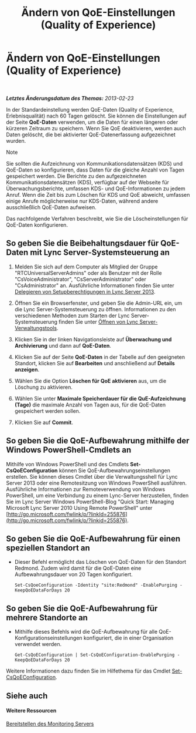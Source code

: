 ﻿---
title: Ändern von QoE-Einstellungen (Quality of Experience)
TOCTitle: Ändern von QoE-Einstellungen (Quality of Experience)
ms:assetid: a6b41de2-1466-4240-8a70-14ce6f0f3ddc
ms:mtpsurl: https://technet.microsoft.com/de-de/library/Gg182563(v=OCS.15)
ms:contentKeyID: 49294998
ms.date: 05/19/2016
mtps_version: v=OCS.15
ms.translationtype: HT
---

# Ändern von QoE-Einstellungen (Quality of Experience)

 

_**Letztes Änderungsdatum des Themas:** 2013-02-23_

In der Standardeinstellung werden QoE-Daten (Quality of Experience, Erlebnisqualität) nach 60 Tagen gelöscht. Sie können die Einstellungen auf der Seite **QoE-Daten** verwenden, um die Daten für einen längeren oder kürzeren Zeitraum zu speichern. Wenn Sie QoE deaktivieren, werden auch Daten gelöscht, die bei aktivierter QoE-Datenerfassung aufgezeichnet wurden.


> [!NOTE]
> Sie sollten die Aufzeichnung von Kommunikationsdatensätzen (KDS) und QoE-Daten so konfigurieren, dass Daten für die gleiche Anzahl von Tagen gespeichert werden. Die Berichte zu den aufgezeichneten Kommunikationsdatensätzen (KDS), verfügbar auf der Webseite für Überwachungsberichte, umfassen KDS- und QoE-Informationen zu jedem Anruf. Wenn die Zeit bis zum Löschen für KDS und QoE abweicht, umfassen einige Anrufe möglicherweise nur KDS-Daten, während andere ausschließlich QoE-Daten aufweisen.



Das nachfolgende Verfahren beschreibt, wie Sie die Löscheinstellungen für QoE-Daten konfigurieren.

## So geben Sie die Beibehaltungsdauer für QoE-Daten mit Lync Server-Systemsteuerung an

1.  Melden Sie sich auf dem Computer als Mitglied der Gruppe "RTCUniversalServerAdmins" oder als Benutzer mit der Rolle "CsVoiceAdministrator", "CsServerAdministrator" oder "CsAdministrator" an. Ausführliche Informationen finden Sie unter [Delegieren von Setupberechtigungen in Lync Server 2013](lync-server-2013-delegate-setup-permissions.md).

2.  Öffnen Sie ein Browserfenster, und geben Sie die Admin-URL ein, um die Lync Server-Systemsteuerung zu öffnen. Informationen zu den verschiedenen Methoden zum Starten der Lync Server-Systemsteuerung finden Sie unter [Öffnen von Lync Server-Verwaltungstools](lync-server-2013-open-lync-server-administrative-tools.md).

3.  Klicken Sie in der linken Navigationsleiste auf **Überwachung und Archivierung** und dann auf **QoE-Daten**.

4.  Klicken Sie auf der Seite **QoE-Daten** in der Tabelle auf den geeigneten Standort, klicken Sie auf **Bearbeiten** und anschließend auf **Details anzeigen**.

5.  Wählen Sie die Option **Löschen für QoE aktivieren** aus, um die Löschung zu aktivieren.

6.  Wählen Sie unter **Maximale Speicherdauer für die QuE-Aufzeichnung (Tage)** die maximale Anzahl von Tagen aus, für die QoE-Daten gespeichert werden sollen.

7.  Klicken Sie auf **Commit**.

## So geben Sie die QoE-Aufbewahrung mithilfe der Windows PowerShell-Cmdlets an

Mithilfe von Windows PowerShell und des Cmdlets **Set-CsQoEConfiguration** können Sie QoE-Aufbewahrungseinstellungen erstellen. Sie können dieses Cmdlet über die Verwaltungsshell für Lync Server 2013 oder eine Remotesitzung von Windows PowerShell ausführen. Ausführliche Informationen zur Remoteverwendung von Windows PowerShell, um eine Verbindung zu einem Lync-Server herzustellen, finden Sie im Lync Server Windows PowerShell-Blog "Quick Start: Managing Microsoft Lync Server 2010 Using Remote PowerShell" unter [http://go.microsoft.com/fwlink/p/?linkId=255876](http://go.microsoft.com/fwlink/p/?linkid=255876).

## So geben Sie die QoE-Aufbewahrung für einen speziellen Standort an

  - Dieser Befehl ermöglicht das Löschen von QoE-Daten für den Standort Redmond. Zudem wird damit für die QoE-Daten eine Aufbewahrungsdauer von 20 Tagen konfiguriert.
    
        Set-CsQoeConfiguration -Identity "site:Redmond" -EnablePurging -KeepQoEDataForDays 20

## So geben Sie die QoE-Aufbewahrung für mehrere Standorte an

  - Mithilfe dieses Befehls wird die QoE-Aufbewahrung für alle QoE-Konfigurationseinstellungen konfiguriert, die in einer Organisation verwendet werden.
    
        Get-CsQoEConfiguration | Set-CsQoEConfiguration-EnablePurging -KeepQoEDataForDays 20 

Weitere Informationen dazu finden Sie im Hilfethema für das Cmdlet [Set-CsQoEConfiguration](https://docs.microsoft.com/en-us/powershell/module/skype/Set-CsQoEConfiguration).

## Siehe auch

#### Weitere Ressourcen

[Bereitstellen des Monitoring Servers](lync-server-2013-deploying-monitoring.md)

